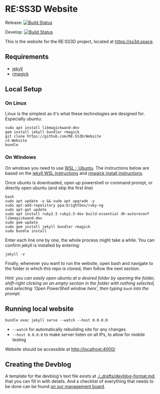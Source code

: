 # RE:SS3D Website

Release: [![Build Status](https://travis-ci.org/RE-SS3D/Website.svg?branch=release)](https://travis-ci.org/RE-SS3D/Website)

Develop: [![Build Status](https://travis-ci.org/RE-SS3D/Website.svg?branch=develop)](https://travis-ci.org/RE-SS3D/Website)

This is the website for the RE:SS3D project, located at <https://ss3d.space>.

## Requirements

- [jekyll](https://jekyllrb.com/docs/installation/)
- [rmagick](https://github.com/rmagick/rmagick)

## Local Setup

### On Linux

Linux is the simplest as it's what these technologies are designed for. Especially ubuntu:

    sudo apt install libmagickwand-dev
    gem install jekyll bundler rmagick
    git clone https://github.com/RE-SS3D/Website
    cd Website
    bundle

### On Windows

On windows you need to use [WSL - Ubuntu](https://www.microsoft.com/en-nz/p/ubuntu-1804-lts/9n9tngvndl3q?rtc=1&activetab=pivot:overviewtab). The instructions below are based on the [jekyll WSL instructions](https://jekyllrb.com/docs/installation/windows/) and [rmagick install instructions](https://github.com/rmagick/rmagick).

Once ubuntu is downloaded, open up powershell or command prompt, or directly open ubuntu (and skip the first line)

    bash
    sudo apt update -y && sudo apt upgrade -y
    sudo apt-add-repository ppa:brightbox/ruby-ng
    sudo apt-get update
    sudo apt install ruby2.5 ruby2.5-dev build-essential dh-autoreconf libmagickwand-dev
    sudo gem update
    sudo gem install jekyll bundler rmagick
    sudo bundle install

Enter each line one by one, the whole process might take a while.
You can confirm jekyll is installed by entering:

    jekyll -v

Finally, whenever you want to run the website, open bash and navigate to the folder in which this repo is cloned,
then follow the next section.

*Hint: you can easily open ubuntu at a desired folder by opening the folder, shift-right clicking on an empty section in the folder with nothing selected, and selecting 'Open PowerShell window here', then typing `bash` into the prompt.*

## Running local website

    bundle exec jekyll serve --watch --host 0.0.0.0

- `--watch` for automatically rebuilding site for any changes
- `--host 0.0.0.0` to make server listen on all IPs, to allow for mobile testing

Website should be accessible at <http://localhost:4000/>

## Creating the Devblog

A template for the devblog's text file exists at [./_drafts/devblog-format.md](./_drafts/devblog-format.md), that you can fill in with
details. And a checklist of everything that needs to be done can be found [on our management board](https://trello.com/c/jLB9dKJH).
